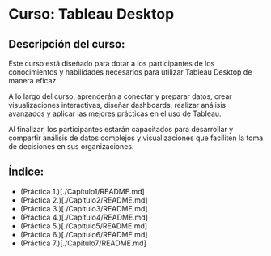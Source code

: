 # Curso: Tableau Desktop

## Descripción del curso:

Este curso está diseñado para dotar a los participantes de los conocimientos y habilidades necesarios para utilizar Tableau Desktop de manera eficaz. 

A lo largo del curso, aprenderán a conectar y preparar datos, crear visualizaciones interactivas, diseñar dashboards, realizar análisis avanzados y aplicar las mejores prácticas en el uso de Tableau. 

Al finalizar, los participantes estarán capacitados para desarrollar y compartir análisis de datos complejos y visualizaciones que faciliten la toma de decisiones en sus organizaciones.

## Índice:

- (Práctica 1.)[./Capítulo1/README.md]
- (Práctica 2.)[./Capítulo2/README.md]
- (Práctica 3.)[./Capítulo3/README.md]
- (Práctica 4.)[./Capítulo4/README.md]
- (Práctica 5.)[./Capítulo5/README.md]
- (Práctica 6.)[./Capítulo6/README.md]
- (Práctica 7.)[./Capítulo7/README.md]
